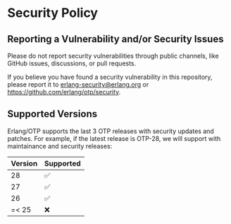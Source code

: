 # Security Policy

## Reporting a Vulnerability and/or Security Issues

Please do not report security vulnerabilities through public channels, like
GitHub issues, discussions, or pull requests.

If you believe you have found a security vulnerability in this repository,
please report it to erlang-security@erlang.org or https://github.com/erlang/otp/security.

## Supported Versions

Erlang/OTP supports the last 3 OTP releases with security updates and patches.
For example, if the latest release is OTP-28, we will support with maintainance and security releases:

| Version | Supported          |
| ------- | ------------------ |
| 28      | :white_check_mark: |
| 27      | :white_check_mark: |
| 26      | :white_check_mark: |
| =< 25   | :x:               |

<!--
> %CopyrightBegin%
>
> SPDX-License-Identifier: Apache-2.0
>
> Copyright Ericsson AB 2010-2025. All Rights Reserved.
>
> Licensed under the Apache License, Version 2.0 (the "License");
> you may not use this file except in compliance with the License.
> You may obtain a copy of the License at
>
>     http://www.apache.org/licenses/LICENSE-2.0
>
> Unless required by applicable law or agreed to in writing, software
> distributed under the License is distributed on an "AS IS" BASIS,
> WITHOUT WARRANTIES OR CONDITIONS OF ANY KIND, either express or implied.
> See the License for the specific language governing permissions and
> limitations under the License.
>
> %CopyrightEnd%
-->
